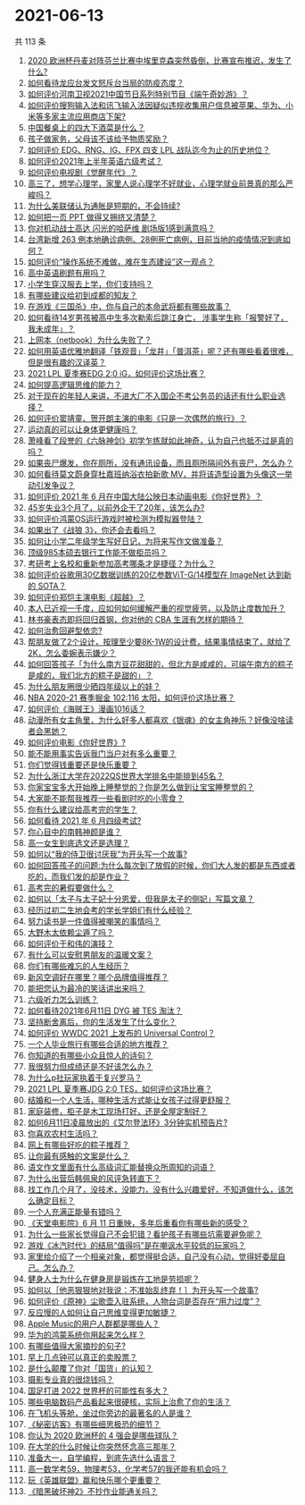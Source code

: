 # 2021-06-13

共 113 条

<!-- BEGIN -->
<!-- 最后更新时间 Sun Jun 13 2021 12:03:56 GMT+0800 (China Standard Time) -->

1. [2020
   欧洲杯丹麦对阵芬兰比赛中埃里克森突然昏倒，比赛宣布推迟，发生了什么?](https://www.zhihu.com/question/464718978)
2. [如何看待龙应台发文怒斥台当局的防疫态度？](https://www.zhihu.com/question/464654838)
3. [如何评价河南卫视2021中国节日系列特别节目《端午奇妙游》？](https://www.zhihu.com/question/464672807)
4. [如何评价搜狗输入法和讯飞输入法因疑似违规收集用户信息被苹果、华为、小米等多家主流应用商店下架?](https://www.zhihu.com/question/464487140)
5. [中国餐桌上的四大下酒菜是什么？](https://www.zhihu.com/question/462205949)
6. [孩子做家务，父母该不该给予物质奖励？](https://www.zhihu.com/question/463565875)
7. [如何评价 EDG、RNG、IG、FPX 四支 LPL
   战队迄今为止的历史地位？](https://www.zhihu.com/question/463829660)
8. [如何评价2021年上半年英语六级考试？](https://www.zhihu.com/question/464651124)
9. [如何评价电视剧《觉醒年代》？](https://www.zhihu.com/question/392105758)
10. [高三了，想学心理学，家里人说心理学不好就业，心理学就业前景真的那么严峻吗？](https://www.zhihu.com/question/373860147)
11. [为什么美联储认为通胀是短期的，不会持续?](https://www.zhihu.com/question/461935081)
12. [如何把一页 PPT 做得又拥挤又清楚？](https://www.zhihu.com/question/345405596)
13. [你对机动战士高达 闪光的哈萨维 剧场版1感到满意吗？](https://www.zhihu.com/question/464485964)
14. [台湾新增 263
    例本地确诊病例、28例死亡病例，目前当地的疫情情况到底如何？](https://www.zhihu.com/question/464268577)
15. [如何评价“操作系统不难做，难在生态建设”这一观点？](https://www.zhihu.com/question/464418369)
16. [高中英语刷题有用吗？](https://www.zhihu.com/question/312216212)
17. [小学生穿汉服去上学，你们支持吗？](https://www.zhihu.com/question/462698427)
18. [有哪些建议给初到成都的知友？](https://www.zhihu.com/question/20049064)
19. [在游戏《三国杀》中，你与自己的本命武将都有哪些故事？](https://www.zhihu.com/question/464445310)
20. [如何看待14岁男孩被高中生多次勒索后跳江身亡，
    涉事学生称「报警好了，我未成年」？](https://www.zhihu.com/question/464277122)
21. [上网本（netbook）为什么失败了？](https://www.zhihu.com/question/455119734)
22. [如何用英语优雅地翻译「铁观音」「龙井」「普洱茶」呢？还有哪些看着很难，但是很有趣的汉译英？](https://www.zhihu.com/question/464627996)
23. [2021 LPL 夏季赛EDG 2:0 iG，如何评价这场比赛？](https://www.zhihu.com/question/464667070)
24. [如何提高逻辑思维的能力？](https://www.zhihu.com/question/303694178)
25. [对于现在的年轻人来讲，不进大厂不入国企不考公务员的话还有什么职业选择？](https://www.zhihu.com/question/454832676)
26. [如何评价窦靖童、贺开朗主演的电影《只是一次偶然的旅行》？](https://www.zhihu.com/question/463837560)
27. [运动真的可以让身体更健康吗？](https://www.zhihu.com/question/453841541)
28. [萧峰看了段誉的《六脉神剑》初学乍练就如此神奇，认为自己也抵不过是真的吗？](https://www.zhihu.com/question/458188685)
29. [如果丧尸爆发，你在厕所，没有通讯设备，而且厕所隔间外有丧尸，怎么办？](https://www.zhihu.com/question/432520725)
30. [如何看待莫文蔚身穿杜嘉班纳浴衣拍新歌
    MV，并将该造型设置为头像这一举动引发争议？](https://www.zhihu.com/question/464608586)
31. [如何评价 2021 年 6
    月在中国大陆公映日本动画电影《你好世界》？](https://www.zhihu.com/question/462217412)
32. [45岁失业3个月了，以前外企干了20年，该怎么办?](https://www.zhihu.com/question/453104891)
33. [如何评价鸿蒙OS运行游戏时被检测为模拟器登陆？](https://www.zhihu.com/question/459489830)
34. [如果出了《战狼 3》，你还会去看吗？](https://www.zhihu.com/question/397047057)
35. [如何让小学二年级学生写好日记，为将来写作文做准备？](https://www.zhihu.com/question/459899292)
36. [顶级985本硕去银行工作能不做柜员吗？](https://www.zhihu.com/question/424570443)
37. [考研考上名校和重新参加高考哪条才是捷径？为什么？](https://www.zhihu.com/question/462328775)
38. [如何评价谷歌用30亿数据训练的20亿参数ViT-G/14模型在 ImageNet 达到新的
    SOTA？](https://www.zhihu.com/question/464023038)
39. [如何评价郑恺主演电影《超越》？](https://www.zhihu.com/question/463811252)
40. [本人已近视一千度，应如何如何缓解严重的视觉疲劳，以及防止度数加升？](https://www.zhihu.com/question/450542654)
41. [林书豪表态即将回归首钢，你对他的 CBA 生涯有怎样的期待？](https://www.zhihu.com/question/464586085)
42. [如何治愈回避型依恋?](https://www.zhihu.com/question/318959311)
43. [帮朋友做了2个设计，按理至少要8K-1W的设计费，结果事情结束了，就给了2K，怎么委婉表示嫌少？](https://www.zhihu.com/question/463290636)
44. [如何回答孩子「为什么南方豆花甜甜的，但北方是咸咸的，可端午南方的粽子是咸的，我们北方的粽子是甜的」？](https://www.zhihu.com/question/463726781)
45. [为什么朋友圈很少晒四年级以上的娃？](https://www.zhihu.com/question/462953490)
46. [NBA 2020-21 赛季掘金 102:116
    太阳，如何评价这场比赛？](https://www.zhihu.com/question/464585022)
47. [如何评价《海贼王》漫画1016话？](https://www.zhihu.com/question/464186718)
48. [动漫所有女主角里，为什么好多人都喜欢《银魂》的女主角神乐？好像没啥读者会黑她？](https://www.zhihu.com/question/389776955)
49. [如何评价电影《你好世界》?](https://www.zhihu.com/question/392101389)
50. [能不能用事实告诉我门当户对有多么重要？](https://www.zhihu.com/question/279552421)
51. [你们觉得钱重要还是快乐重要？](https://www.zhihu.com/question/464208782)
52. [为什么浙江大学在2022QS世界大学排名中能排到45名？](https://www.zhihu.com/question/464178214)
53. [你家宝宝多大开始晚上睡整觉的？你是怎么做到让宝宝睡整觉的？](https://www.zhihu.com/question/372845449)
54. [大家能不能帮我推荐一些看剧时吃的小零食？](https://www.zhihu.com/question/447079667)
55. [你有什么建议给高考完的学生？](https://www.zhihu.com/question/464333783)
56. [如何看待 2021 年 6 月四级考试?](https://www.zhihu.com/question/464587609)
57. [你心目中的南韩神颜是谁？](https://www.zhihu.com/question/393504339)
58. [高一女生到底选文还是选理？](https://www.zhihu.com/question/462365131)
59. [如何以“我的侍卫很讨厌我”为开头写一个故事?](https://www.zhihu.com/question/440852420)
60. [如何回答孩子的问题:为什么每次到了放假的时候，你们大人发的都是东西或者吃的，而我们发的却是作业？](https://www.zhihu.com/question/264436872)
61. [高考完的暑假要做什么？](https://www.zhihu.com/question/389477306)
62. [如何以「太子与太子妃十分恩爱，但我是太子的侧妃」写篇文章？](https://www.zhihu.com/question/443793653)
63. [经历过初二生地会考的学长学姐们有什么经验？](https://www.zhihu.com/question/374298340)
64. [努力读书是一件值得被嘲笑的事情吗？](https://www.zhihu.com/question/463780015)
65. [大野木太依赖尘遁了吗？](https://www.zhihu.com/question/464336150)
66. [如何评价于和伟的演技？](https://www.zhihu.com/question/48335002)
67. [有什么可以安慰男朋友的温暖文案？](https://www.zhihu.com/question/451064358)
68. [你们有哪些难忘的人生经历？](https://www.zhihu.com/question/28780467)
69. [新风空调好在哪里？哪个品牌值得推荐？](https://www.zhihu.com/question/386800890)
70. [能把您认为最冷的笑话讲出来吗？](https://www.zhihu.com/question/447799067)
71. [六级听力怎么训练？](https://www.zhihu.com/question/29649329)
72. [如何看待2021年6月11日 DYG 被 TES 淘汰？](https://www.zhihu.com/question/464548241)
73. [坚持断舍离后，你的生活发生了什么变化？](https://www.zhihu.com/question/391206998)
74. [如何评价 WWDC 2021 上发布的 Universal
    Control？](https://www.zhihu.com/question/463794608)
75. [一个人毕业旅行有哪些合适的地方推荐？](https://www.zhihu.com/question/462789810)
76. [你知道的有哪些小众且惊人的诗句？](https://www.zhihu.com/question/459403103)
77. [我很努力但成绩还是不好该怎么办？](https://www.zhihu.com/question/457443941)
78. [为什么p社玩家执着于复兴罗马？](https://www.zhihu.com/question/463617518)
79. [2021 LPL 夏季赛JDG 2:0
    TES，如何评价这场比赛？](https://www.zhihu.com/question/464638008)
80. [结婚和一个人生活，哪种生活方式能让女孩子过得更舒服？](https://www.zhihu.com/question/463972621)
81. [家庭装修，柜子是木工现场打好，还是全屋定制好？](https://www.zhihu.com/question/443774230)
82. [如何6月11日凌晨放出的《艾尔登法环》3分钟实机预告片?](https://www.zhihu.com/question/464390726)
83. [你喜欢农村生活吗？](https://www.zhihu.com/question/383710120)
84. [网上有哪些好吃的粽子推荐？](https://www.zhihu.com/question/324727371)
85. [让你最有感触的文案是什么？](https://www.zhihu.com/question/455211006)
86. [语文作文里面有什么高级词汇能替换众所周知的词语？](https://www.zhihu.com/question/318964543)
87. [为什么出营后韩佩泉的风评急转直下？](https://www.zhihu.com/question/464027254)
88. [找工作几个月了，没技术，没能力，没有什么兴趣爱好，不知道做什么，该怎么确定目标？](https://www.zhihu.com/question/52398927)
89. [一个人充满正能量有错吗？](https://www.zhihu.com/question/462816569)
90. [《天堂电影院》6 月 11 日重映，多年后重看你有哪些新的感受？](https://www.zhihu.com/question/464176183)
91. [为什么一些家长觉得自己不会犯错？看护孩子有哪些坑需要避免呢？](https://www.zhihu.com/question/464336498)
92. [游戏《冰汽时代》的结局“值得吗”是在嘲讽水平较低的玩家吗？](https://www.zhihu.com/question/463216099)
93. [家里给介绍了一个相亲对象，都觉得挺合适，自己没有心动，觉得好委屈自己。怎么办？](https://www.zhihu.com/question/447849056)
94. [健身人士为什么在健身房是锻炼在工地是劳损呢？](https://www.zhihu.com/question/464396509)
95. [如何以［他恶狠狠地对我说：不准始乱终弃！］为开头写一个故事?](https://www.zhihu.com/question/458410036)
96. [如何评价《原神》尘歌壶入驻系统，人物台词是否存在“用力过度”？](https://www.zhihu.com/question/464067466)
97. [反应慢的人如何让自己思维变得更加敏捷？](https://www.zhihu.com/question/23969437)
98. [Apple Music的用户人群都是哪些人？](https://www.zhihu.com/question/463554140)
99. [华为的鸿蒙系统你用起来怎么样？](https://www.zhihu.com/question/459846239)
100. [有哪些值得大家摘抄的句子?](https://www.zhihu.com/question/432298917)
101. [早上几点钟可以真正的卖股票？](https://www.zhihu.com/question/448205360)
102. [是什么颠覆了你对「国货」的认知？](https://www.zhihu.com/question/393795608)
103. [摄影专业真的很烧钱吗？](https://www.zhihu.com/question/447180090)
104. [国足打进 2022 世界杯的可能性有多大？](https://www.zhihu.com/question/461141381)
105. [哪些电脑数码产品看起来很硬核，实际上治愈了你的生活？](https://www.zhihu.com/question/464339007)
106. [在飞机头等舱，坐过你旁边的最著名的人是谁？](https://www.zhihu.com/question/359274010)
107. [《秘密访客》有哪些细思极恐的细节？](https://www.zhihu.com/question/457256716)
108. [你认为 2020 欧洲杯的 4 强会是哪些球队？](https://www.zhihu.com/question/406108920)
109. [在大学的什么时候让你突然怀念高三那年？](https://www.zhihu.com/question/460846707)
110. [准备大一，自学编程，到底先选什么语言？](https://www.zhihu.com/question/464168441)
111. [高一数学考59，物理考53，化学考57的我还能有机会吗？](https://www.zhihu.com/question/428324452)
112. [玩《英雄联盟》赢和快乐哪个更重要？](https://www.zhihu.com/question/463555989)
113. [《暗黑破坏神2》不抄作业能通关吗？](https://www.zhihu.com/question/458721304)

<!-- END -->
